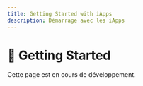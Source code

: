 ```yaml
---
title: Getting Started with iApps
description: Démarrage avec les iApps
---
```


# 🚀 Getting Started

Cette page est en cours de développement.

<!-- TODO: Ajouter le guide de démarrage iApps --> 